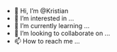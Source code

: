 - 👋 Hi, I’m @Kristian 
- 👀 I’m interested in ...
- 🌱 I’m currently learning ...
- 💞️ I’m looking to collaborate on ...
- 📫 How to reach me ...

<!---
rizalaldin/rizalaldin is a ✨ special ✨ repository because its `README.md` (this file) appears on your GitHub profile.
You can click the Preview link to take a look at your changes.
--->
